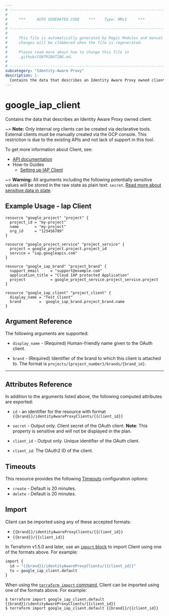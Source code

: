```yaml
---
# ----------------------------------------------------------------------------
#
#     ***     AUTO GENERATED CODE    ***    Type: MMv1     ***
#
# ----------------------------------------------------------------------------
#
#     This file is automatically generated by Magic Modules and manual
#     changes will be clobbered when the file is regenerated.
#
#     Please read more about how to change this file in
#     .github/CONTRIBUTING.md.
#
# ----------------------------------------------------------------------------
subcategory: "Identity-Aware Proxy"
description: |-
  Contains the data that describes an Identity Aware Proxy owned client.
---
```


# google_iap_client

Contains the data that describes an Identity Aware Proxy owned client.

~> **Note:** Only internal org clients can be created via declarative tools. External clients must be
manually created via the GCP console. This restriction is due to the existing APIs and not lack of support
in this tool.


To get more information about Client, see:

* [API documentation](https://cloud.google.com/iap/docs/reference/rest/v1/projects.brands.identityAwareProxyClients)
* How-to Guides
    * [Setting up IAP Client](https://cloud.google.com/iap/docs/authentication-howto)

~> **Warning:** All arguments including the following potentially sensitive
values will be stored in the raw state as plain text: `secret`.
[Read more about sensitive data in state](https://www.terraform.io/language/state/sensitive-data).

## Example Usage - Iap Client


```hcl
resource "google_project" "project" {
  project_id = "my-project"
  name       = "my-project"
  org_id     = "123456789"
}

resource "google_project_service" "project_service" {
  project = google_project.project.project_id
  service = "iap.googleapis.com"
}

resource "google_iap_brand" "project_brand" {
  support_email     = "support@example.com"
  application_title = "Cloud IAP protected Application"
  project           = google_project_service.project_service.project
}

resource "google_iap_client" "project_client" {
  display_name = "Test Client"
  brand        =  google_iap_brand.project_brand.name
}
```

## Argument Reference

The following arguments are supported:


* `display_name` -
  (Required)
  Human-friendly name given to the OAuth client.

* `brand` -
  (Required)
  Identifier of the brand to which this client
  is attached to. The format is
  `projects/{project_number}/brands/{brand_id}`.


- - -



## Attributes Reference

In addition to the arguments listed above, the following computed attributes are exported:

* `id` - an identifier for the resource with format `{{brand}}/identityAwareProxyClients/{{client_id}}`

* `secret` -
  Output only. Client secret of the OAuth client.
  **Note**: This property is sensitive and will not be displayed in the plan.

* `client_id` -
  Output only. Unique identifier of the OAuth client.


* `client_id`: The OAuth2 ID of the client.

## Timeouts

This resource provides the following
[Timeouts](https://developer.hashicorp.com/terraform/plugin/sdkv2/resources/retries-and-customizable-timeouts) configuration options:

- `create` - Default is 20 minutes.
- `delete` - Default is 20 minutes.

## Import


Client can be imported using any of these accepted formats:

* `{{brand}}/identityAwareProxyClients/{{client_id}}`
* `{{brand}}/{{client_id}}`


In Terraform v1.5.0 and later, use an [`import` block](https://developer.hashicorp.com/terraform/language/import) to import Client using one of the formats above. For example:

```tf
import {
  id = "{{brand}}/identityAwareProxyClients/{{client_id}}"
  to = google_iap_client.default
}
```

When using the [`terraform import` command](https://developer.hashicorp.com/terraform/cli/commands/import), Client can be imported using one of the formats above. For example:

```
$ terraform import google_iap_client.default {{brand}}/identityAwareProxyClients/{{client_id}}
$ terraform import google_iap_client.default {{brand}}/{{client_id}}
```
